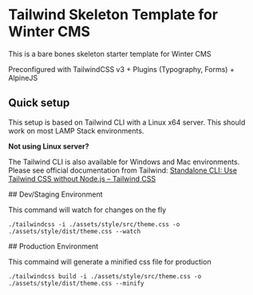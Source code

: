 # Tailwind Skeleton Template for Winter CMS

This is a bare bones skeleton starter template for Winter CMS

Preconfigured with TailwindCSS v3 + Plugins (Typography, Forms) + AlpineJS

## Quick setup

This setup is based on Tailwind CLI with a Linux x64 server. This should work on most LAMP Stack environments.

**Not using Linux server?**

The Tailwind CLI is also available for Windows and Mac environments. Please see official documentation from Tailwind:
[Standalone CLI: Use Tailwind CSS without Node.js – Tailwind CSS](https://tailwindcss.com/blog/standalone-cli)

## Dev/Staging Environment

This command will watch for changes on the fly

`./tailwindcss -i ./assets/style/src/theme.css -o ./assets/style/dist/theme.css --watch`

## Production Environment

This commaind will generate a minified css file for production

`./tailwindcss build -i ./assets/style/src/theme.css -o ./assets/style/dist/theme.css --minify`